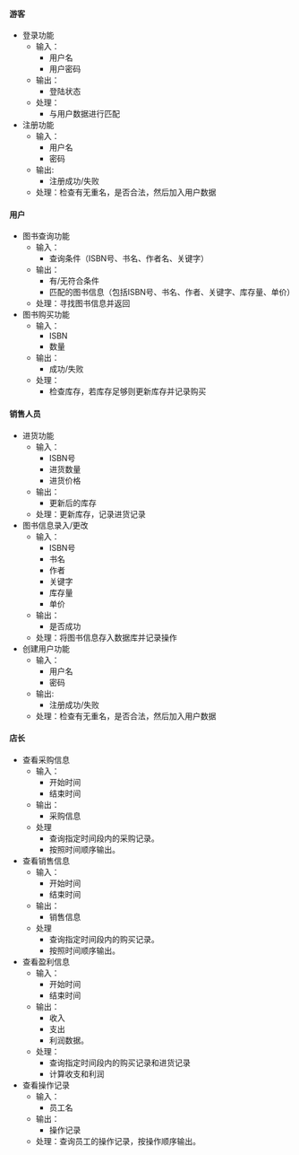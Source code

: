 #### 游客
- 登录功能
	- 输入：
		- 用户名
		- 用户密码
	- 输出：
		- 登陆状态
	- 处理：
		- 与用户数据进行匹配
- 注册功能
	- 输入：
		- 用户名
		- 密码
	- 输出:
		- 注册成功/失败
	- 处理：检查有无重名，是否合法，然后加入用户数据
#### 用户
- 图书查询功能
	- 输入：
		- 查询条件（ISBN号、书名、作者名、关键字）
	- 输出：
		- 有/无符合条件
		- 匹配的图书信息（包括ISBN号、书名、作者、关键字、库存量、单价）
	- 处理：寻找图书信息并返回
- 图书购买功能
	- 输入：
		- ISBN
		- 数量
	- 输出：
		- 成功/失败
	- 处理：
		- 检查库存，若库存足够则更新库存并记录购买
#### 销售人员
- 进货功能
	- 输入：
		- ISBN号
		- 进货数量
		- 进货价格
	- 输出：
		- 更新后的库存
	- 处理：更新库存，记录进货记录
- 图书信息录入/更改
	- 输入：
		- ISBN号
		- 书名
		- 作者
		- 关键字
		- 库存量
		- 单价
	- 输出：
		- 是否成功
	- 处理：将图书信息存入数据库并记录操作
- 创建用户功能
	- 输入：
		- 用户名
		- 密码
	- 输出:
		- 注册成功/失败
	- 处理：检查有无重名，是否合法，然后加入用户数据
#### 店长
- 查看采购信息
	- 输入：
		- 开始时间
		- 结束时间
	- 输出：
		- 采购信息
	- 处理
		- 查询指定时间段内的采购记录。
		- 按照时间顺序输出。
- 查看销售信息
	- 输入：
		- 开始时间
		- 结束时间
	- 输出：
		- 销售信息
	- 处理
		- 查询指定时间段内的购买记录。
		- 按照时间顺序输出。
- 查看盈利信息
	- 输入：
		- 开始时间
		- 结束时间
	- 输出：
		- 收入
		- 支出
		- 利润数据。
	- 处理：
		- 查询指定时间段内的购买记录和进货记录
		- 计算收支和利润
- 查看操作记录
	- 输入：
		- 员工名
	- 输出：
		- 操作记录
	- 处理：查询员工的操作记录，按操作顺序输出。